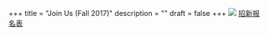 +++
title = "Join Us (Fall 2017)"
description = ""
draft = false
+++
![](https://tinyatcal.github.io/images/fall17.png)
[招新报名表](https://docs.google.com/forms/d/e/1FAIpQLSfgK0aqk98RgS_dLaB51wM5Pm01Qx7sdaNwURW51NStPzKTHQ/viewform?usp=send_form)
